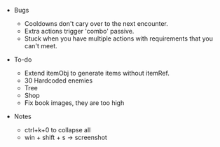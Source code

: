 - Bugs
    - Cooldowns don't cary over to the next encounter.
    - Extra actions trigger 'combo' passive.
    - Stuck when you have multiple actions with requirements that you can't meet.

- To-do
    - Extend itemObj to generate items without itemRef.
    - 30 Hardcoded enemies
    - Tree
    - Shop
    - Fix book images, they are too high

- Notes
    - ctrl+k+0 to collapse all
    - win + shift + s -> screenshot